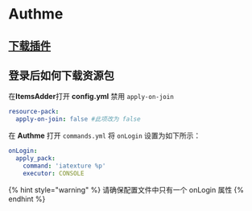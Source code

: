 # Authme

## [下载插件](https://www.spigotmc.org/resources/authmereloaded.6269/)

## 登录后如何下载资源包

在**ItemsAdder**打开 **config.yml** 禁用 `apply-on-join` 

```yaml
resource-pack:
  apply-on-join: false #此项改为 false
```

在 **Authme** 打开 `commands.yml` 将 `onLogin` 设置为如下所示：

```yaml
onLogin:
  apply_pack:
    command: 'iatexture %p'
    executor: CONSOLE
```

{% hint style="warning" %}
请确保配置文件中只有一个 onLogin 属性
{% endhint %}
